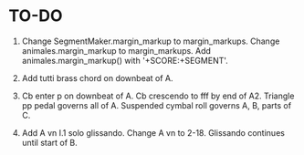 TO-DO
=====

1.  Change SegmentMaker.margin_markup to margin_markups.
    Change animales.margin_markup to margin_markups.
    Add animales.margin_markup() with '+SCORE:+SEGMENT'.

2.  Add tutti brass chord on downbeat of A.

3.  Cb enter p on downbeat of A.
    Cb crescendo to fff by end of A2.
    Triangle pp pedal governs all of A.
    Suspended cymbal roll governs A, B, parts of C.

4.  Add A vn I.1 solo glissando.
    Change A vn to 2-18.
    Glissando continues until start of B.
